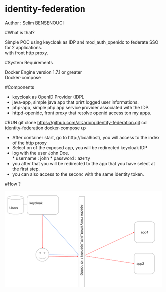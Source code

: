 # identity-federation
Author : Selim BENSENOUCI

#What is that?

Simple POC using keycloak as IDP and mod_auth_openidc to federate SSO for 2 applications.   
with front http proxy.

#System Requirements

Docker Engine version 1.7.1 or greater   
Docker-compose

#Components

* keycloak as OpenID Provider (IDP).
* java-app, simple java app that print logged user informations.
* php-app, simple php app service provider associated with the IDP.
* httpd-openidc, front proxy that resolve openid access ton my apps.

#RUN
      git clone https://github.com/alizarion/identity-federation.git
      cd identity-federation
      docker-compose up

* After container start, go to http://localhost/, you will access to the index of the http proxy   
* Select on of the exposed app, you will be redirected keycloak IDP
* log with the user John Doe.    
      * username :  john
      * password :  azerty
* you after that you will be redirected to the app that you have select at the first step.
* you can also access to the second with the same identity token.


#How ?

![diagram](img/federate1.png)

